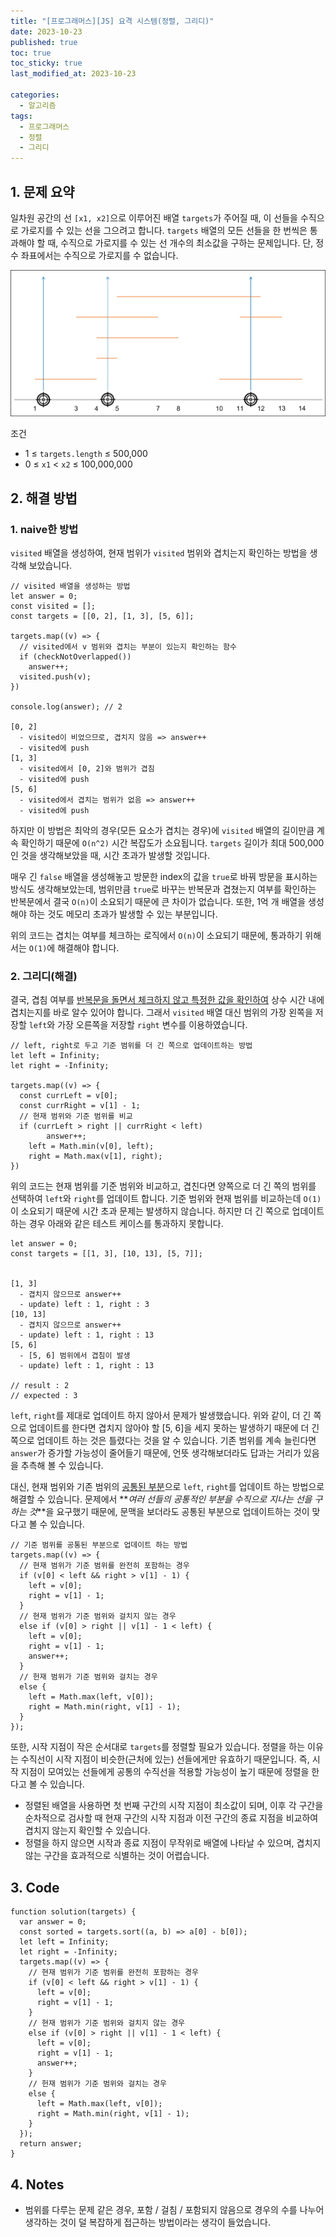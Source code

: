 ```yaml
---
title: "[프로그래머스][JS] 요격 시스템(정렬, 그리디)"
date: 2023-10-23
published: true
toc: true
toc_sticky: true
last_modified_at: 2023-10-23

categories:
  - 알고리즘
tags:
  - 프로그래머스
  - 정렬
  - 그리디
---
```


## 1. 문제 요약

일차원 공간의 선 `[x1, x2]`으로 이루어진 배열 `targets`가 주어질 때, 이 선들을 수직으로 가로지를 수 있는 선을 그으려고 합니다. `targets` 배열의 모든 선들을 한 번씩은 통과해야 할 때, 수직으로 가로지를 수 있는 선 개수의 최소값을 구하는 문제입니다. 단, 정수 좌표에서는 수직으로 가로지를 수 없습니다.

![](../assets/posts/요격_시스템.png)

조건

- 1 ≤ `targets.length` ≤ 500,000
- 0 ≤ `x1` < `x2` ≤ 100,000,000

## 2. 해결 방법

### 1. naive한 방법

`visited` 배열을 생성하여, 현재 범위가 `visited` 범위와 겹치는지 확인하는 방법을 생각해 보았습니다.

```JS
// visited 배열을 생성하는 방법
let answer = 0;
const visited = [];
const targets = [[0, 2], [1, 3], [5, 6]];

targets.map((v) => {
  // visited에서 v 범위와 겹치는 부분이 있는지 확인하는 함수
  if (checkNotOverlapped())
    answer++;
  visited.push(v);
})

console.log(answer); // 2

[0, 2]
  - visited이 비었으므로, 겹치지 않음 => answer++
  - visited에 push
[1, 3]
  - visited에서 [0, 2]와 범위가 겹침
  - visited에 push
[5, 6]
  - visited에서 겹치는 범위가 없음 => answer++
  - visited에 push
```

하지만 이 방법은 최악의 경우(모든 요소가 겹치는 경우)에 `visited` 배열의 길이만큼 계속 확인하기 때문에 `O(n^2)` 시간 복잡도가 소요됩니다. `targets` 길이가 최대 500,000인 것을 생각해보았을 때, 시간 초과가 발생할 것입니다.

매우 긴 `false` 배열을 생성해놓고 방문한 index의 값을 `true`로 바꿔 방문을 표시하는 방식도 생각해보았는데, 범위만큼 `true`로 바꾸는 반복문과 겹쳤는지 여부를 확인하는 반복문에서 결국 `O(n)`이 소요되기 때문에 큰 차이가 없습니다. 또한, 1억 개 배열을 생성해야 하는 것도 메모리 초과가 발생할 수 있는 부분입니다.

위의 코드는 겹치는 여부를 체크하는 로직에서 `O(n)`이 소요되기 때문에, 통과하기 위해서는 `O(1)`에 해결해야 합니다.

### 2. 그리디(해결)

결국, 겹침 여부를 <U>반복문을 돌면서 체크하지 않고 특정한 값을 확인하여</U> 상수 시간 내에 겹치는지를 바로 알수 있어야 합니다. 그래서 `visited` 배열 대신 범위의 가장 왼쪽을 저장할 `left`와 가장 오른쪽을 저장할 `right` 변수를 이용하였습니다.

```JS
// left, right로 두고 기준 범위를 더 긴 쪽으로 업데이트하는 방법
let left = Infinity;
let right = -Infinity;

targets.map((v) => {
  const currLeft = v[0];
  const currRight = v[1] - 1;
  // 현재 범위와 기준 범위를 비교
  if (currLeft > right || currRight < left)
		answer++;
	left = Math.min(v[0], left);
	right = Math.max(v[1], right);
})
```

위의 코드는 현재 범위를 기준 범위와 비교하고, 겹친다면 양쪽으로 더 긴 쪽의 범위를 선택하여 `left`와 `right`를 업데이트 합니다. 기준 범위와 현재 범위를 비교하는데 `O(1)`이 소요되기 때문에 시간 초과 문제는 발생하지 않습니다. 하지만 더 긴 쪽으로 업데이트하는 경우 아래와 같은 테스트 케이스를 통과하지 못합니다.

```JS
let answer = 0;
const targets = [[1, 3], [10, 13], [5, 7]];


[1, 3]
  - 겹치지 않으므로 answer++
  - update) left : 1, right : 3
[10, 13]
  - 겹치지 않으므로 answer++
  - update) left : 1, right : 13
[5, 6]
  - [5, 6] 범위에서 겹침이 발생
  - update) left : 1, right : 13

// result : 2
// expected : 3

```

`left`, `right`를 제대로 업데이트 하지 않아서 문제가 발생했습니다. 위와 같이, 더 긴 쪽으로 업데이트를 한다면 겹치지 않아야 할 [5, 6]을 세지 못하는 발생하기 때문에 더 긴 쪽으로 업데이트 하는 것은 틀렸다는 것을 알 수 있습니다. 기존 범위를 계속 늘린다면 `answer`가 증가할 가능성이 줄어들기 때문에, 언뜻 생각해보더라도 답과는 거리가 있음을 추측해 볼 수 있습니다.

대신, 현재 범위와 기존 범위의 <U>공통된 부분</U>으로 `left`, `right`를 업데이트 하는 방법으로 해결할 수 있습니다. 문제에서 **_여러 선들의 공통적인 부분을 수직으로 지나는 선을 구하는 것_**을 요구했기 때문에, 문맥을 보더라도 공통된 부분으로 업데이트하는 것이 맞다고 볼 수 있습니다.

```JS
// 기준 범위를 공통된 부분으로 업데이트 하는 방법
targets.map((v) => {
  // 현재 범위가 기준 범위를 완전히 포함하는 경우
  if (v[0] < left && right > v[1] - 1) {
    left = v[0];
    right = v[1] - 1;
  }
  // 현재 범위가 기준 범위와 걸치지 않는 경우
  else if (v[0] > right || v[1] - 1 < left) {
    left = v[0];
    right = v[1] - 1;
    answer++;
  }
  // 헌재 범위가 기준 범위와 걸치는 경우
  else {
    left = Math.max(left, v[0]);
    right = Math.min(right, v[1] - 1);
  }
});
```

또한, 시작 지점이 작은 순서대로 `targets`를 정렬할 필요가 있습니다. 정렬을 하는 이유는 수직선이 시작 지점이 비슷한(근처에 있는) 선들에게만 유효하기 때문입니다. 즉, 시작 지점이 모여있는 선들에게 공통의 수직선을 적용할 가능성이 높기 때문에 정렬을 한다고 볼 수 있습니다.

- 정렬된 배열을 사용하면 첫 번째 구간의 시작 지점이 최소값이 되며, 이후 각 구간을 순차적으로 검사할 때 현재 구간의 시작 지점과 이전 구간의 종료 지점을 비교하여 겹치지 않는지 확인할 수 있습니다.
- 정렬을 하지 않으면 시작과 종료 지점이 무작위로 배열에 나타날 수 있으며, 겹치지 않는 구간을 효과적으로 식별하는 것이 어렵습니다.

## 3. Code

```JS
function solution(targets) {
  var answer = 0;
  const sorted = targets.sort((a, b) => a[0] - b[0]);
  let left = Infinity;
  let right = -Infinity;
  targets.map((v) => {
    // 현재 범위가 기준 범위를 완전히 포함하는 경우
    if (v[0] < left && right > v[1] - 1) {
      left = v[0];
      right = v[1] - 1;
    }
    // 현재 범위가 기준 범위와 걸치지 않는 경우
    else if (v[0] > right || v[1] - 1 < left) {
      left = v[0];
      right = v[1] - 1;
      answer++;
    }
    // 헌재 범위가 기준 범위와 걸치는 경우
    else {
      left = Math.max(left, v[0]);
      right = Math.min(right, v[1] - 1);
    }
  });
  return answer;
}
```

## 4. Notes

- 범위를 다루는 문제 같은 경우, 포함 / 걸침 / 포함되지 않음으로 경우의 수를 나누어 생각하는 것이 덜 복잡하게 접근하는 방법이라는 생각이 들었습니다.
